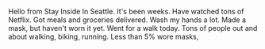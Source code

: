 Hello from Stay Inside In Seattle. It's been weeks. Have watched tons of Netflix. Got meals and groceries delivered. Wash my hands a lot. Made a mask, but haven't worn it yet.
Went for a walk today. Tons of people out and about walking, biking, running. Less than 5% wore masks,

